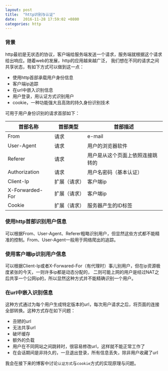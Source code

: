 ```yaml
---
layout: post
title:  "http识别与认证"
date:   2016-11-28 17:59:02 +0800
categories: http
---
```

### 背景
http最初是无状态的协议，客户端给服务端发送一个请求，服务端就根据这个请求给出响应。随着web的发展，http的应用越来越广泛，
我们想在不同的请求之间共享状态，有如下方式可以做到这一点：

- 使用http首部承载用户身份信息
- 客户端ip追踪
- 在url中嵌入识别信息
- 用户登录，用认证方式识别用户
- cookie，一种功能强大且高效的持久身份识别技术

可用于用户身份识别的请求首部如下：

首部名称 | 首部类型 | 首部描述
---|--- | ---
From | 请求 | e-mail
User-Agent | 请求 | 用户的浏览器软件
Referer | 请求 | 用户是从这个页面上依照连接跳转的
Authorization | 请求 | 用户名密码（基本认证）
Client-Ip | 扩展（请求）| 客户端ip
X-Forwarded-For | 扩展（请求）| 客户端ip
Cookie | 扩展（请求）| 服务器产生的ID标签

### 使用http首部识别用户信息
可以根据From、User-Agent、Referer粗略识别用户，但显然这些方式都不能精准的控制。From、User-Agent一般用于网络爬出的追踪。

### 使用客户端ip识别用户信息
可以根据Client-Ip或者X-Forwared-For（有代理时）事儿别用户，但在ip资源极度紧张的今天，一则许多ip都是动态分配的，
二则可能上网的用户是经过NAT之后共享一个公网ip的，所以显然这种方式并不能精确识别一个用户。

### 在url中嵌入识别信息
这种方式通过为每个用户生成特定版本的url，每次用户请求之后，将页面的连接全部转换。这种方式存在如下问题：
- 丑陋的url
- 无法共享url
- 破坏缓存
- 额外的负载
- 用户在不同网站之间跳转时，很容易修改url，这样就不能正常工作了
- 在会话期间是非持久的，一旦退出登录，所有信息丢失，除非用户收藏了url

我会在接下来的博客中讨论`认证方式`与`cookie`方式的实现原理与问题。